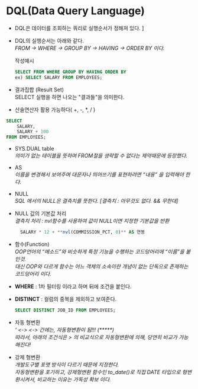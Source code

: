 # DQL(Data Query Language)  
  
- DQL은 데이터를 조회하는 쿼리로 실행순서가 정해져 있다.  ]

- DQL의 실행순서는 아래와 같다.  
  _FROM -> WHERE -> GROUP BY -> HAVING -> ORDER BY 이다._     
    
  작성예시
  ```sql
  SELECT FROM WHERE GROUP BY HAVING ORDER BY
  ex) SELECT SALARY FROM EMPLOYEES;
  ```
  
- 결과집합 (Result Set)  
  SELECT 실행을 하면 나오는 "결과들"을 의미한다.  
  
- 산술연산자 활용 가능하다( +,  -, *, / )

```sql
SELECT
    SALARY,
    SALARY + 100
FROM EMPLOYEES;
```  

- SYS.DUAL table  
  _의미가 없는 테이블을 뜻하며 FROM절을 생략할 수 없다는 제약때문에 등장했다._
- AS  
 _이름을 변경해서 보여주며 대문자나 띄어쓰기를 표현하려면 *“내용”* 을 입력해야 한다._
  
  
- NULL  
   _SQL 에서의 NULL은 결측치를 뜻한다. [결측치 : 아무것도 없다. && 무한대]_    
- NULL 값의 기본값 처리  
   _결측치 처리 : nvl함수를 사용하여 값이 NULL이면 지정한 기본값을 반환_  

  ```sql
    SALARY * 12 + **nvl(COMMISSION_PCT, 0)** AS 연봉
  ```
        
- 함수(Function)  
  _OOP언어의 “메소드”와 비슷하게 특정 기능을 수행하는 코드덩어리에 “이름”을 붙인것._      
  _대신 OOP와 다르게 함수는 어느 객체의 소속이란 개념이 없는 단독으로 존재하는 코드덩어리 이다._     
  
- **WHERE** : 1차 필터링 이라고 하며 뒤에 조건을 붙인다.  
  
- **DISTINCT** : 컬럼의 중복을 제외하고 보여준다.
    
  ```sql
  SELECT DISTINCT JOB_ID FROM EMPLOYEES;
  ```  
  
  
- 자동  형변환  
  _‘<NUMBER> <-> <CHARACTER> <-> <DATE> 간에는, 자동형변환이 됨!!! (*****)_  
  _따라서, 아래의 조건식은 <DATE> > <CHARACTER> 의 비교식으로 자동형변환에 의해, 당연히 비교가 가능해진다!_  
- 강제 형변환  
  _개발도구별 포맷 방식이 다르기 때문에 지정한다._  
  _자동형변환을 포기하고, 강제형변환 함수인 to_date()로 직접 DATE 타입으로 형변환시켜서, 비교하는 이유는 가독성 확보 이다._  
